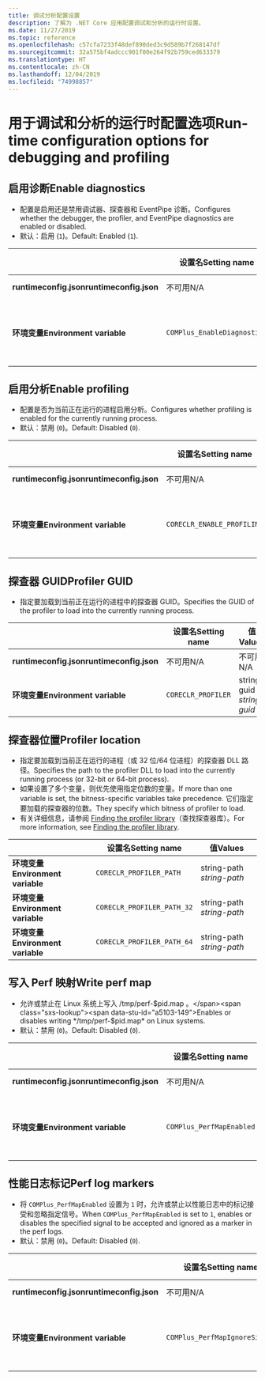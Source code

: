 ```yaml
---
title: 调试分析配置设置
description: 了解为 .NET Core 应用配置调试和分析的运行时设置。
ms.date: 11/27/2019
ms.topic: reference
ms.openlocfilehash: c57cfa7233f48def890ded3c9d589b7f268147df
ms.sourcegitcommit: 32a575bf4adccc901f00e264f92b759ced633379
ms.translationtype: HT
ms.contentlocale: zh-CN
ms.lasthandoff: 12/04/2019
ms.locfileid: "74998857"
---
```

# <a name="run-time-configuration-options-for-debugging-and-profiling"></a><span data-ttu-id="a5103-103">用于调试和分析的运行时配置选项</span><span class="sxs-lookup"><span data-stu-id="a5103-103">Run-time configuration options for debugging and profiling</span></span>

## <a name="enable-diagnostics"></a><span data-ttu-id="a5103-104">启用诊断</span><span class="sxs-lookup"><span data-stu-id="a5103-104">Enable diagnostics</span></span>

- <span data-ttu-id="a5103-105">配置是启用还是禁用调试器、探查器和 EventPipe 诊断。</span><span class="sxs-lookup"><span data-stu-id="a5103-105">Configures whether the debugger, the profiler, and EventPipe diagnostics are enabled or disabled.</span></span>
- <span data-ttu-id="a5103-106">默认：启用 (`1`)。</span><span class="sxs-lookup"><span data-stu-id="a5103-106">Default: Enabled (`1`).</span></span>

| | <span data-ttu-id="a5103-107">设置名</span><span class="sxs-lookup"><span data-stu-id="a5103-107">Setting name</span></span> | <span data-ttu-id="a5103-108">值</span><span class="sxs-lookup"><span data-stu-id="a5103-108">Values</span></span> |
| - | - | - |
| <span data-ttu-id="a5103-109">**runtimeconfig.json**</span><span class="sxs-lookup"><span data-stu-id="a5103-109">**runtimeconfig.json**</span></span> | <span data-ttu-id="a5103-110">不可用</span><span class="sxs-lookup"><span data-stu-id="a5103-110">N/A</span></span> | <span data-ttu-id="a5103-111">不可用</span><span class="sxs-lookup"><span data-stu-id="a5103-111">N/A</span></span> |
| <span data-ttu-id="a5103-112">**环境变量**</span><span class="sxs-lookup"><span data-stu-id="a5103-112">**Environment variable**</span></span> | `COMPlus_EnableDiagnostics` | <span data-ttu-id="a5103-113">`1` - 启用</span><span class="sxs-lookup"><span data-stu-id="a5103-113">`1` - enabled</span></span><br/><span data-ttu-id="a5103-114">`0` - 禁用</span><span class="sxs-lookup"><span data-stu-id="a5103-114">`0` - disabled</span></span> |

## <a name="enable-profiling"></a><span data-ttu-id="a5103-115">启用分析</span><span class="sxs-lookup"><span data-stu-id="a5103-115">Enable profiling</span></span>

- <span data-ttu-id="a5103-116">配置是否为当前正在运行的进程启用分析。</span><span class="sxs-lookup"><span data-stu-id="a5103-116">Configures whether profiling is enabled for the currently running process.</span></span>
- <span data-ttu-id="a5103-117">默认：禁用 (`0`)。</span><span class="sxs-lookup"><span data-stu-id="a5103-117">Default: Disabled (`0`).</span></span>

| | <span data-ttu-id="a5103-118">设置名</span><span class="sxs-lookup"><span data-stu-id="a5103-118">Setting name</span></span> | <span data-ttu-id="a5103-119">值</span><span class="sxs-lookup"><span data-stu-id="a5103-119">Values</span></span> |
| - | - | - |
| <span data-ttu-id="a5103-120">**runtimeconfig.json**</span><span class="sxs-lookup"><span data-stu-id="a5103-120">**runtimeconfig.json**</span></span> | <span data-ttu-id="a5103-121">不可用</span><span class="sxs-lookup"><span data-stu-id="a5103-121">N/A</span></span> | <span data-ttu-id="a5103-122">不可用</span><span class="sxs-lookup"><span data-stu-id="a5103-122">N/A</span></span> |
| <span data-ttu-id="a5103-123">**环境变量**</span><span class="sxs-lookup"><span data-stu-id="a5103-123">**Environment variable**</span></span> | `CORECLR_ENABLE_PROFILING` | <span data-ttu-id="a5103-124">`0` - 禁用</span><span class="sxs-lookup"><span data-stu-id="a5103-124">`0` - disabled</span></span><br/><span data-ttu-id="a5103-125">`1` - 启用</span><span class="sxs-lookup"><span data-stu-id="a5103-125">`1` - enabled</span></span> |

## <a name="profiler-guid"></a><span data-ttu-id="a5103-126">探查器 GUID</span><span class="sxs-lookup"><span data-stu-id="a5103-126">Profiler GUID</span></span>

- <span data-ttu-id="a5103-127">指定要加载到当前正在运行的进程中的探查器 GUID。</span><span class="sxs-lookup"><span data-stu-id="a5103-127">Specifies the GUID of the profiler to load into the currently running process.</span></span>

| | <span data-ttu-id="a5103-128">设置名</span><span class="sxs-lookup"><span data-stu-id="a5103-128">Setting name</span></span> | <span data-ttu-id="a5103-129">值</span><span class="sxs-lookup"><span data-stu-id="a5103-129">Values</span></span> |
| - | - | - |
| <span data-ttu-id="a5103-130">**runtimeconfig.json**</span><span class="sxs-lookup"><span data-stu-id="a5103-130">**runtimeconfig.json**</span></span> | <span data-ttu-id="a5103-131">不可用</span><span class="sxs-lookup"><span data-stu-id="a5103-131">N/A</span></span> | <span data-ttu-id="a5103-132">不可用</span><span class="sxs-lookup"><span data-stu-id="a5103-132">N/A</span></span> |
| <span data-ttu-id="a5103-133">**环境变量**</span><span class="sxs-lookup"><span data-stu-id="a5103-133">**Environment variable**</span></span> | `CORECLR_PROFILER` | <span data-ttu-id="a5103-134">string-guid </span><span class="sxs-lookup"><span data-stu-id="a5103-134">*string-guid*</span></span> |

## <a name="profiler-location"></a><span data-ttu-id="a5103-135">探查器位置</span><span class="sxs-lookup"><span data-stu-id="a5103-135">Profiler location</span></span>

- <span data-ttu-id="a5103-136">指定要加载到当前正在运行的进程（或 32 位/64 位进程）的探查器 DLL 路径。</span><span class="sxs-lookup"><span data-stu-id="a5103-136">Specifies the path to the profiler DLL to load into the currently running process (or 32-bit or 64-bit process).</span></span>
- <span data-ttu-id="a5103-137">如果设置了多个变量，则优先使用指定位数的变量。</span><span class="sxs-lookup"><span data-stu-id="a5103-137">If more than one variable is set, the bitness-specific variables take precedence.</span></span> <span data-ttu-id="a5103-138">它们指定要加载的探查器的位数。</span><span class="sxs-lookup"><span data-stu-id="a5103-138">They specify which bitness of profiler to load.</span></span>
- <span data-ttu-id="a5103-139">有关详细信息，请参阅 [Finding the profiler library](https://github.com/dotnet/runtime/blob/master/docs/design/coreclr/profiling/Profiler%20Loading.md)（查找探查器库）。</span><span class="sxs-lookup"><span data-stu-id="a5103-139">For more information, see [Finding the profiler library](https://github.com/dotnet/runtime/blob/master/docs/design/coreclr/profiling/Profiler%20Loading.md).</span></span>

| | <span data-ttu-id="a5103-140">设置名</span><span class="sxs-lookup"><span data-stu-id="a5103-140">Setting name</span></span> | <span data-ttu-id="a5103-141">值</span><span class="sxs-lookup"><span data-stu-id="a5103-141">Values</span></span> |
| - | - | - |
| <span data-ttu-id="a5103-142">**环境变量**</span><span class="sxs-lookup"><span data-stu-id="a5103-142">**Environment variable**</span></span> | `CORECLR_PROFILER_PATH` | <span data-ttu-id="a5103-143">string-path </span><span class="sxs-lookup"><span data-stu-id="a5103-143">*string-path*</span></span> |
| <span data-ttu-id="a5103-144">**环境变量**</span><span class="sxs-lookup"><span data-stu-id="a5103-144">**Environment variable**</span></span> | `CORECLR_PROFILER_PATH_32` | <span data-ttu-id="a5103-145">string-path </span><span class="sxs-lookup"><span data-stu-id="a5103-145">*string-path*</span></span> |
| <span data-ttu-id="a5103-146">**环境变量**</span><span class="sxs-lookup"><span data-stu-id="a5103-146">**Environment variable**</span></span> | `CORECLR_PROFILER_PATH_64` | <span data-ttu-id="a5103-147">string-path </span><span class="sxs-lookup"><span data-stu-id="a5103-147">*string-path*</span></span> |

## <a name="write-perf-map"></a><span data-ttu-id="a5103-148">写入 Perf 映射</span><span class="sxs-lookup"><span data-stu-id="a5103-148">Write perf map</span></span>

- <span data-ttu-id="a5103-149">允许或禁止在 Linux 系统上写入 /tmp/perf-$pid.map  。</span><span class="sxs-lookup"><span data-stu-id="a5103-149">Enables or disables writing */tmp/perf-$pid.map* on Linux systems.</span></span>
- <span data-ttu-id="a5103-150">默认：禁用 (`0`)。</span><span class="sxs-lookup"><span data-stu-id="a5103-150">Default: Disabled (`0`).</span></span>

| | <span data-ttu-id="a5103-151">设置名</span><span class="sxs-lookup"><span data-stu-id="a5103-151">Setting name</span></span> | <span data-ttu-id="a5103-152">值</span><span class="sxs-lookup"><span data-stu-id="a5103-152">Values</span></span> |
| - | - | - |
| <span data-ttu-id="a5103-153">**runtimeconfig.json**</span><span class="sxs-lookup"><span data-stu-id="a5103-153">**runtimeconfig.json**</span></span> | <span data-ttu-id="a5103-154">不可用</span><span class="sxs-lookup"><span data-stu-id="a5103-154">N/A</span></span> | <span data-ttu-id="a5103-155">不可用</span><span class="sxs-lookup"><span data-stu-id="a5103-155">N/A</span></span> |
| <span data-ttu-id="a5103-156">**环境变量**</span><span class="sxs-lookup"><span data-stu-id="a5103-156">**Environment variable**</span></span> | `COMPlus_PerfMapEnabled` | <span data-ttu-id="a5103-157">`0` - 禁用</span><span class="sxs-lookup"><span data-stu-id="a5103-157">`0` - disabled</span></span><br/><span data-ttu-id="a5103-158">`1` - 启用</span><span class="sxs-lookup"><span data-stu-id="a5103-158">`1` - enabled</span></span> |

## <a name="perf-log-markers"></a><span data-ttu-id="a5103-159">性能日志标记</span><span class="sxs-lookup"><span data-stu-id="a5103-159">Perf log markers</span></span>

- <span data-ttu-id="a5103-160">将 `COMPlus_PerfMapEnabled` 设置为 `1` 时，允许或禁止以性能日志中的标记接受和忽略指定信号。</span><span class="sxs-lookup"><span data-stu-id="a5103-160">When `COMPlus_PerfMapEnabled` is set to `1`, enables or disables the specified signal to be accepted and ignored as a marker in the perf logs.</span></span>
- <span data-ttu-id="a5103-161">默认：禁用 (`0`)。</span><span class="sxs-lookup"><span data-stu-id="a5103-161">Default: Disabled (`0`).</span></span>

| | <span data-ttu-id="a5103-162">设置名</span><span class="sxs-lookup"><span data-stu-id="a5103-162">Setting name</span></span> | <span data-ttu-id="a5103-163">值</span><span class="sxs-lookup"><span data-stu-id="a5103-163">Values</span></span> |
| - | - | - |
| <span data-ttu-id="a5103-164">**runtimeconfig.json**</span><span class="sxs-lookup"><span data-stu-id="a5103-164">**runtimeconfig.json**</span></span> | <span data-ttu-id="a5103-165">不可用</span><span class="sxs-lookup"><span data-stu-id="a5103-165">N/A</span></span> | <span data-ttu-id="a5103-166">不可用</span><span class="sxs-lookup"><span data-stu-id="a5103-166">N/A</span></span> |
| <span data-ttu-id="a5103-167">**环境变量**</span><span class="sxs-lookup"><span data-stu-id="a5103-167">**Environment variable**</span></span> | `COMPlus_PerfMapIgnoreSignal` | <span data-ttu-id="a5103-168">`0` - 禁用</span><span class="sxs-lookup"><span data-stu-id="a5103-168">`0` - disabled</span></span><br/><span data-ttu-id="a5103-169">`1` - 启用</span><span class="sxs-lookup"><span data-stu-id="a5103-169">`1` - enabled</span></span> |
